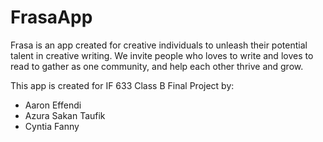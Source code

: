 # FrasaApp
Frasa is an app created for creative individuals to unleash their potential talent in creative writing. We invite people who loves to write and loves to read to gather as one community, and help each other thrive and grow.

This app is created for IF 633 Class B Final Project by:
- Aaron Effendi
- Azura Sakan Taufik
- Cyntia Fanny 
